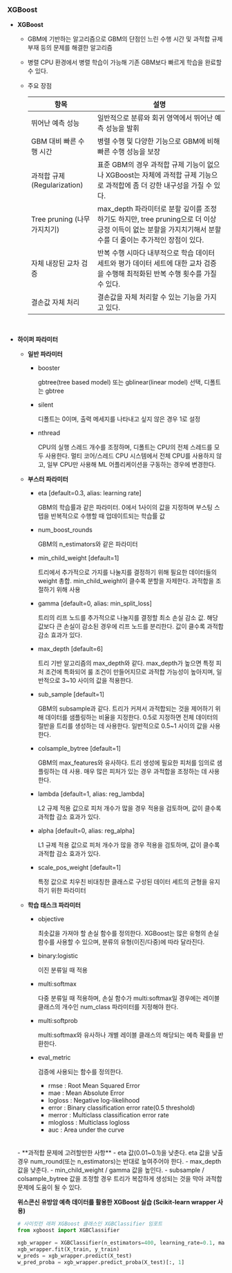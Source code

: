 ### XGBoost

- **XGBoost**
  
    - GBM에 기반하는 알고리즘으로 GBM의 단점인 느린 수행 시간 및 과적합 규제 부재 등의 
    문제를 해결한 알고리즘
    - 병렬 CPU 환경에서 병렬 학습이 가능해 기존 GBM보다 빠르게 학습을 완료할 수 있다.
    - 주요 장점
        
        
        | 항목 | 설명 |
        | --- | --- |
        | 뛰어난 예측 성능 | 일반적으로 분류와 회귀 영역에서 뛰어난 예측 성능을 발휘 |
        | GBM 대비 빠른 수행 시간 | 병렬 수행 및 다양한 기능으로 GBM에 비해 빠른 수행 성능을 보장 |
        | 과적합 규제 (Regularization) | 표준 GBM의 경우 과적합 규제 기능이 없으나 XGBoost는 자체에 과적합 규제 기능으로 과적합에 좀 더 강한 내구성을 가질 수 있다. |
        | Tree pruning (나무 가지치기) | max_depth 파라미터로 분할 깊이를 조정하기도 하지만, tree pruning으로 더 이상 긍정 이득이 없는 분할을 가지치기해서 분할 수를 더 줄이는 추가적인 장점이 있다. |
        | 자체 내장된 교차 검증 | 반복 수행 시마다 내부적으로 학습 데이터 세트와 평가 데이터 세트에 대한 교차 검증을 수행해 최적화된 반복 수행 횟수를 가질 수 있다. |
        | 결손값 자체 처리 | 결손값을 자체 처리할 수 있는 기능을 가지고 있다. |
    <br>
- **하이퍼 파라미터**

    - **일반 파라미터**
        - booster
            
            gbtree(tree based model) 또는 gblinear(linear model) 선택, 디폴트는 gbtree
            
        - silent
            
            디폴트는 0이며, 출력 메세지를 나타내고 싶지 않은 경우 1로 설정
            
        - nthread
            
            CPU의 실행 스레드 개수를 조정하며, 디폴트는 CPU의 전체 스레드를 모두 사용한다.
            멀티 코어/스레드 CPU 시스템에서 전체 CPU를 사용하지 않고, 일부 CPU만 사용해 ML 어플리케이션을 구동하는 경우에 변경한다.
            
    - **부스터 파라미터**
        - eta [default=0.3, alias: learning rate]
            
            GBM의 학습률과 같은 파라미터. 0에서 1사이의 값을 지정하며 부스팅 스텝을 반복적으로 수행할 때 업데이트되는 학습률 값
            
        - num_boost_rounds
            
            GBM의 n_estimators와 같은 파라미터
            
        - min_child_weight [default=1]
            
            트리에서 추가적으로 가지를 나눌지를 결정하기 위해 필요한 데이터들의 weight 총합. min_child_weight이 클수록 분할을 자제한다. 과적합을 조절하기 위해 사용
            
        - gamma [default=0, alias: min_split_loss]
            
            트리의 리프 노드를 추가적으로 나눌지를 결정할 최소 손실 감소 값.
            해당 값보다 큰 손실이 감소된 경우에 리프 노드를 분리한다. 값이 클수록 과적합 감소 효과가 있다.
            
        - max_depth [default=6]
            
            트리 기반 알고리즘의 max_depth와 같다. max_depth가 높으면 특정 피처 조건에 특화되어 룰 조건이 만들어지므로 과적합 가능성이 높아지며, 일반적으로 3~10 사이의 값을 적용한다.
            
        - sub_sample [default=1]
            
            GBM의 subsample과 같다. 트리가 커져서 과적합되는 것을 제어하기 위해 데이터를 샘플링하는 비율을 지정한다. 0.5로 지정하면 전체 데이터의 절반을 트리를 생성하는 데 사용한다. 일반적으로 0.5~1 사이의 값을 사용한다.
            
        - colsample_bytree [default=1]
            
            GBM의 max_features와 유사하다. 트리 생성에 필요한 피처를 임의로 샘플링하는 데 사용. 매우 많은 피처가 있는 경우 과적합을 조정하는 데 사용한다.
            
        - lambda [default=1, alias: reg_lambda]
            
            L2 규제 적용 값으로 피처 개수가 많을 경우 적용을 검토하며, 값이 클수록 과적합 감소 효과가 있다.
            
        - alpha [default=0, alias: reg_alpha]
            
            L1 규제 적용 값으로 피처 개수가 많을 경우 적용을 검토하며, 값이 클수록 과적합 감소 효과가 있다.
            
        - scale_pos_weight [default=1]
            
            특정 값으로 치우친 비대칭한 클래스로 구성된 데이터 세트의 균형을 유지하기 위한 파라미터
            
    - **학습 태스크 파라미터**
        - objective
            
            최솟값을 가져야 할 손실 함수를 정의한다. XGBoost는 많은 유형의 손실 함수를 사용할 수 있으며, 분류의 유형(이진/다중)에 따라 달라진다.
            
        - binary:logistic
            
            이진 분류일 때 적용
            
        - multi:softmax
            
            다중 분류일 때 적용하며, 손실 함수가 multi:softmax일 경우에는 레이블 클래스의 개수인 num_class 파라미터를 지정해야 한다.
            
        - multi:softprob
            
            multi:softmax와 유사하나 개별 레이블 클래스의 해당되는 예측 확률을 반환한다.
            
        - eval_metric
            
            검증에 사용되는 함수를 정의한다. 
            
            - rmse : Root Mean Squared Error
            - mae : Mean Absolute Error
            - logloss : Negative log-likelihood
            - error : Binary classification error rate(0.5 threshold)
            - merror : Multiclass classification error rate
            - mlogloss : Multiclass logloss
            - auc : Area under the curve
    <br>
    <br>
    - **과적합 문제에 고려할만한 사항**
        - eta 값(0.01~0.1)을 낮춘다. eta 값을 낮출 경우 num_round(또는 n_estimators)는 반대로 높여주어야 한다.
        - max_depth 값을 낮춘다.
        - min_child_weight / gamma 값을 높인다.
        - subsample / colsample_bytree 값을 조정할 경우 트리가 복잡하게 생성되는 것을 막아 과적합 문제에 도움이 될 수 있다.
    
    <br>
    
    **위스콘신 유방암 예측 데이터를 활용한 XGBoost 실습 (Scikit-learn wrapper 사용)**

    ```python
    # 사이킷런 래퍼 XGBoost 클래스인 XGBClassifier 임포트
    from xgboost import XGBClassifier

    xgb_wrapper = XGBClassifier(n_estimators=400, learning_rate=0.1, max_depth=3)
    xgb_wrapper.fit(X_train, y_train)
    w_preds = xgb_wrapper.predict(X_test)
    w_pred_proba = xgb_wrapper.predict_proba(X_test)[:, 1]
    ```